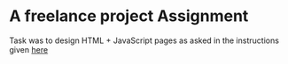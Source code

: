 # A freelance project Assignment
Task was to design HTML + JavaScript pages as asked in the instructions given <a href="https://github.com/sparsh-18/PRJKT/blob/master/Programming-Assignment-Simen-Djupvik.docx">here</a>
